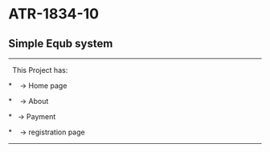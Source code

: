 # ATR-1834-10

## Simple Equb system

---

&nbsp; This  Project has:

*&nbsp; &nbsp;  -> Home page

*&nbsp; &nbsp;  -> About

*&nbsp;&nbsp;   -> Payment

*&nbsp; &nbsp;  -> registration page

---